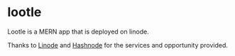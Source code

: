 # lootle
Lootle is a MERN app that is deployed on linode.

Thanks to [Linode](https://www.linode.com/) and [Hashnode](https://hashnode.com/) for the services and opportunity provided.
